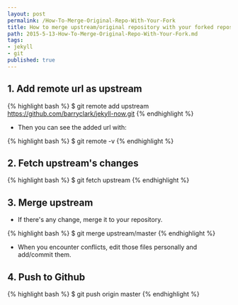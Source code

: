 ```yaml
---
layout: post
permalink: /How-To-Merge-Original-Repo-With-Your-Fork
title: How to merge upstream/original repository with your forked repository
path: 2015-5-13-How-To-Merge-Original-Repo-With-Your-Fork.md
tags:
- jekyll
- git
published: true
---
```


## 1. Add remote url as upstream

{% highlight bash %}
$ git remote add upstream https://github.com/barryclark/jekyll-now.git
{% endhighlight %}

- Then you can see the added url with:

{% highlight bash %}
$ git remote -v
{% endhighlight %}

## 2. Fetch upstream's changes

{% highlight bash %}
$ git fetch upstream
{% endhighlight %}


## 3. Merge upstream

 - If there's any change, merge it to your repository.

{% highlight bash %}
$ git merge upstream/master
{% endhighlight %}

 - When you encounter conflicts, edit those files personally and add/commit them.

## 4. Push to Github

{% highlight bash %}
$ git push origin master
{% endhighlight %}
